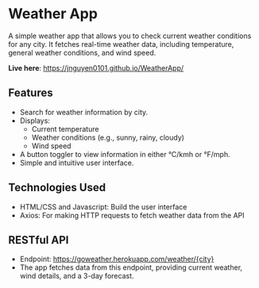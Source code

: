 # Weather App
A simple weather app that allows you to check current weather conditions for any city. It fetches real-time weather data, including temperature, general weather conditions, and wind speed.

**Live here**: https://jnguyen0101.github.io/WeatherApp/

## Features
- Search for weather information by city.
- Displays:
  - Current temperature
  - Weather conditions (e.g., sunny, rainy, cloudy)
  - Wind speed
- A button toggler to view information in either °C/kmh or °F/mph.
- Simple and intuitive user interface.

## Technologies Used
- HTML/CSS and Javascript: Build the user interface
- Axios: For making HTTP requests to fetch weather data from the API

## RESTful API
- Endpoint: https://goweather.herokuapp.com/weather/{city}
- The app fetches data from this endpoint, providing current weather, wind details, and a 3-day forecast.
